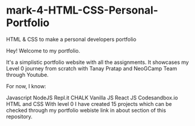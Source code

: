 # mark-4-HTML-CSS-Personal-Portfolio
HTML &amp; CSS to make a personal developers portfolio


Hey! Welcome to my portfolio.

It's a simplistic portfolio website with all the assignments. It showcases my Level 0 journey from scratch with Tanay Pratap and NeoGCamp Team through Youtube.

For now, I know:

Javascript
NodeJS
Repl.it
CHALK
Vanilla JS
React JS
Codesandbox.io
HTML and CSS
With level 0 I have created 15 projects which can be checked through my portfolio webiste link in about section of this repository.
